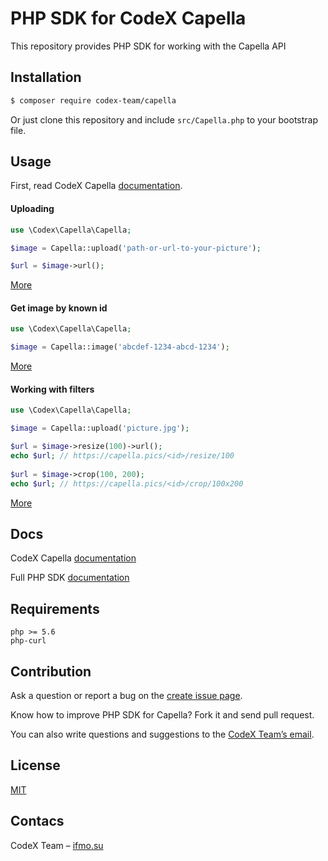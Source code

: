 # PHP SDK for CodeX Capella

This repository provides PHP SDK for working with the Capella API

## Installation

```bash
$ composer require codex-team/capella
```

Or just clone this repository and include `src/Capella.php` to your bootstrap file.

## Usage

First, read CodeX Capella [documentation](https://github.com/codex-team/capella#readme).

#### Uploading
```php
use \Codex\Capella\Capella;

$image = Capella::upload('path-or-url-to-your-picture');

$url = $image->url();
```

[More](docs/sdk.md#static-uploadpath)

#### Get image by known id
```php
use \Codex\Capella\Capella;

$image = Capella::image('abcdef-1234-abcd-1234');
```

[More](docs/sdk.md#static-imageid)

#### Working with filters

```php
use \Codex\Capella\Capella;

$image = Capella::upload('picture.jpg');

$url = $image->resize(100)->url();
echo $url; // https://capella.pics/<id>/resize/100
  
$url = $image->crop(100, 200);
echo $url; // https://capella.pics/<id>/crop/100x200
```

[More](docs/sdk.md#capellacapellaimage)

## Docs

CodeX Capella [documentation](https://github.com/codex-team/capella#readme)

Full PHP SDK [documentation](https://github.com/codex-team/capella.php/wiki)

## Requirements
```
php >= 5.6
php-curl
```

## Contribution
Ask a question or report a bug on the [create issue page](https://github.com/codex-team/capella.php/issues/new).

Know how to improve PHP SDK for Capella? Fork it and send pull request.

You can also write questions and suggestions to the [CodeX Team’s email](mailto:team@ifmo.su).

## License
[MIT](https://github.com/codex-team/capella.php/wiki/LICENSE)

## Contacs
CodeX Team – [ifmo.su](https://ifmo.su)